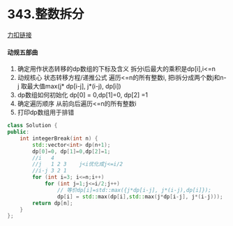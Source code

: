# 343.整数拆分

[力扣链接](https://leetcode.cn/problems/integer-break/description/)

#### 动规五部曲

1. 确定用作状态转移的dp数组的下标及含义  拆分i后最大的乘积是dp[i],i<=n
2. 动规核心 状态转移方程/递推公式
遍历<=n的所有整数i, 把i拆分成两个数j和n-j 取最大值max(j* dp[i-j], j*(i-j), dp[i])
3. dp数组如何初始化 dp[0] = 0,dp[1]=0, dp[2] =1
4. 确定遍历顺序 从前向后遍历<=n的所有整数i
5. 打印dp数组用于排错

```cpp
class Solution {
public:
    int integerBreak(int n) {
        std::vector<int> dp(n+1);
        dp[0]=0, dp[1]=0,dp[2]=1;
        //i   4
        //j   1 2 3    j<i优化成j<=i/2
        //i-j 3 2 1
        for (int i=3; i<=n;i++)
            for (int j=1;j<=i/2;j++)
                // 等价dp[i]=std::max({j*dp[i-j], j*(i-j),dp[i]});
                dp[i] = std::max(dp[i],std::max(j*dp[i-j], j*(i-j)));
        return dp[n];
    }
};
```